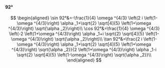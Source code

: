 #### 92°

$$
\begin{aligned}
\sin 92°&=-\frac{1}{4} \omega ^{4/3} \left(2 i \left(1-\omega ^{4/3}\right) \alpha _1+\sqrt{2} \sqrt[4]{5} \left(1+\omega ^{4/3}\right) \sqrt{\alpha _2}\right)\\
\cos 92°&=\frac{1}{4} \omega ^{4/3} \left(-2 \left(1+\omega ^{4/3}\right) \alpha _1+i \sqrt{2} \sqrt[4]{5} \left(1-\omega ^{4/3}\right) \sqrt{\alpha _2}\right)\\
\tan 92°&=\frac{2 i \left(1-\omega ^{4/3}\right) \alpha _1+\sqrt{2} \sqrt[4]{5} \left(1+\omega ^{4/3}\right) \sqrt{\alpha _2}}{2 \left(1+\omega ^{4/3}\right)
\alpha _1-i \sqrt{2} \sqrt[4]{5} \left(1-\omega ^{4/3}\right) \sqrt{\alpha _2}}\\
\end{aligned}
$$

